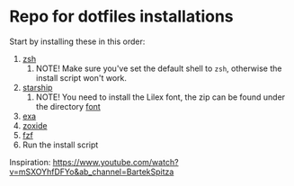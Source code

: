 # Repo for dotfiles installations

Start by installing these in this order:

1. [zsh](https://github.com/ohmyzsh/ohmyzsh/wiki/Installing-ZSH)
    1. NOTE! Make sure you've set the default shell to `zsh`, otherwise the install script won't work.
2. [starship](https://starship.rs/)
    1. NOTE! You need to install the Lilex font, the zip can be found under the directory [font](./font)
3. [exa](https://github.com/ogham/exa)
4. [zoxide](https://github.com/ajeetdsouza/zoxide)
5. [fzf](https://github.com/junegunn/fzf)
6. Run the install script


Inspiration: <https://www.youtube.com/watch?v=mSXOYhfDFYo&ab_channel=BartekSpitza>
